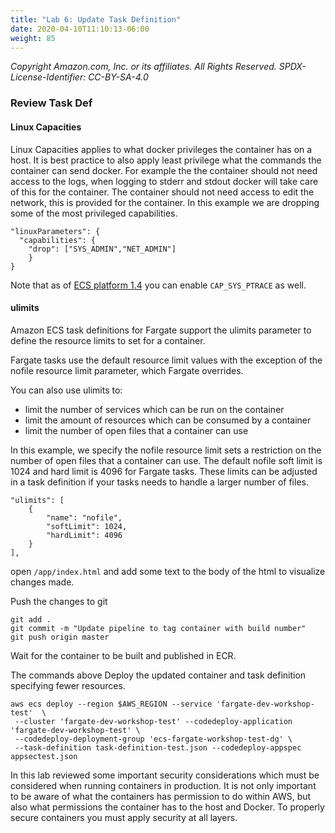 ```yaml
---
title: "Lab 6: Update Task Definition"
date: 2020-04-10T11:10:13-06:00
weight: 85
---
```


_Copyright Amazon.com, Inc. or its affiliates. All Rights Reserved. SPDX-License-Identifier: CC-BY-SA-4.0_

### Review Task Def

#### Linux Capacities

Linux Capacities applies to what docker privileges the container has on a host. It is best practice to also apply least privilege what the commands the container can send docker. For example the the container should not need access to the logs, when logging to stderr and stdout docker will take care of this for the container. The container should not need access to edit the network, this is provided for the container. In this example we are dropping some of the most privileged capabilities.

    "linuxParameters": {
      "capabilities": {
        "drop": ["SYS_ADMIN","NET_ADMIN"]
        }
    }

Note that as of [ECS platform 1.4](https://aws.amazon.com/about-aws/whats-new/2020/04/aws-fargate-launches-platform-version-14/) you can enable `CAP_SYS_PTRACE` as well.
    
#### ulimits

Amazon ECS task definitions for Fargate support the ulimits parameter to define the resource limits to set for a container.

Fargate tasks use the default resource limit values with the exception of the nofile resource limit parameter, which Fargate overrides. 

You can also use ulimits to: 
- limit the number of services which can be run on the container
- limit the amount of resources which can be consumed by a container
- limit the number of open files that a container can use

In this example, we specify the nofile resource limit sets a restriction on the number of open files that a container can use. 
The default nofile soft limit is 1024 and hard limit is 4096 for Fargate tasks. These limits can be adjusted in a task definition if your tasks needs to handle a larger number of files.

    "ulimits": [
        {
            "name": "nofile",
            "softLimit": 1024,
            "hardLimit": 4096
        }
    ],

open `/app/index.html` and add some text to the body of the html to visualize changes made.

Push the changes to git

    git add .
    git commit -m "Update pipeline to tag container with build number"
    git push origin master

Wait for the container to be built and published in ECR. 

The commands above 
Deploy the updated container and task definition specifying fewer resources.

    aws ecs deploy --region $AWS_REGION --service 'fargate-dev-workshop-test'  \
     --cluster 'fargate-dev-workshop-test' --codedeploy-application 'fargate-dev-workshop-test' \
     --codedeploy-deployment-group 'ecs-fargate-workshop-test-dg' \
     --task-definition task-definition-test.json --codedeploy-appspec appsectest.json

In this lab reviewed some important security considerations which must be considered when running containers in production. It is not only important to be aware of what the containers has permission to do within AWS, but also what permissions the container has to the host and Docker. To properly secure containers you must apply security at all layers.
